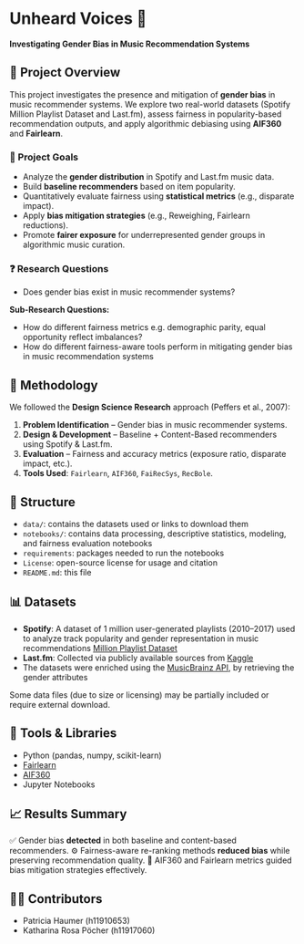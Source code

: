 # Unheard Voices 🎵
**Investigating Gender Bias in Music Recommendation Systems**

## 📌 Project Overview
This project investigates the presence and mitigation of **gender bias** in music recommender systems. We explore two real-world datasets (Spotify Million Playlist Dataset and Last.fm), assess fairness in popularity-based recommendation outputs, and apply algorithmic debiasing using **AIF360** and **Fairlearn**.

### 🎯 Project Goals
- Analyze the **gender distribution** in Spotify and Last.fm music data.
- Build **baseline recommenders** based on item popularity.
- Quantitatively evaluate fairness using **statistical metrics** (e.g., disparate impact).
- Apply **bias mitigation strategies** (e.g., Reweighing, Fairlearn reductions).
- Promote **fairer exposure** for underrepresented gender groups in algorithmic music curation.

### ❓ Research Questions
- Does gender bias exist in music recommender systems?

**Sub-Research Questions:**
- How do different fairness metrics e.g. demographic parity, equal opportunity reflect imbalances?​
- How do different fairness-aware tools perform in mitigating gender bias in music recommendation systems

## 🧪 Methodology

We followed the **Design Science Research** approach (Peffers et al., 2007):

1. **Problem Identification** – Gender bias in music recommender systems.
2. **Design & Development** – Baseline + Content-Based recommenders using Spotify & Last.fm.
3. **Evaluation** – Fairness and accuracy metrics (exposure ratio, disparate impact, etc.).
4. **Tools Used**: `Fairlearn`, `AIF360`, `FaiRecSys`, `RecBole`.

## 📁 Structure
- `data/`: contains the datasets used or links to download them
- `notebooks/`: contains data processing, descriptive statistics, modeling, and fairness evaluation notebooks
- `requirements`: packages needed to run the notebooks
- `License`: open-source license for usage and citation
- `README.md`: this file

## 📊 Datasets
- **Spotify**: A dataset of 1 million user-generated playlists (2010–2017) used to analyze track popularity and gender representation in music recommendations [Million Playlist Dataset](https://www.aicrowd.com/challenges/spotify-million-playlist-dataset-challenge)
- **Last.fm**: Collected via publicly available sources from [Kaggle](https://www.kaggle.com/datasets/harshal19t/lastfm-dataset)
- The datasets were enriched using the [MusicBrainz API](https://musicbrainz.org/), by retrieving the gender attributes

Some data files (due to size or licensing) may be partially included or require external download.

## 🧠 Tools & Libraries
- Python (pandas, numpy, scikit-learn)
- [Fairlearn](https://github.com/fairlearn/fairlearn) 
- [AIF360](https://github.com/Trusted-AI/AIF360)
- Jupyter Notebooks

## 📈 Results Summary

✅ Gender bias **detected** in both baseline and content-based recommenders.
⚙️ Fairness-aware re-ranking methods **reduced bias** while preserving recommendation quality.
🎯 AIF360 and Fairlearn metrics guided bias mitigation strategies effectively.

## 👩‍💻 Contributors
- Patricia Haumer (h11910653)
- Katharina Rosa Pöcher (h11917060)
